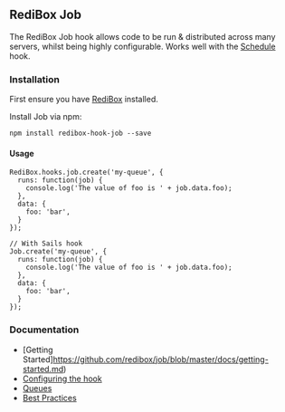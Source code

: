 ## RediBox Job

The RediBox Job hook allows code to be run & distributed across many servers, whilst being highly configurable. Works well with the [Schedule](https://github.com/redibox/schedule) hook.

### Installation

First ensure you have [RediBox](https://github.com/redibox/core) installed.

Install Job via npm: 

`npm install redibox-hook-job --save`

#### Usage

```
RediBox.hooks.job.create('my-queue', {
  runs: function(job) {
    console.log('The value of foo is ' + job.data.foo);
  },
  data: {
    foo: 'bar',
  }
});

// With Sails hook
Job.create('my-queue', {
  runs: function(job) {
    console.log('The value of foo is ' + job.data.foo);
  },
  data: {
    foo: 'bar',
  }
});
```

### Documentation

- [Getting Started]https://github.com/redibox/job/blob/master/docs/getting-started.md)
- [Configuring the hook](https://github.com/redibox/job/blob/master/docs/configuration.md)
- [Queues](https://github.com/redibox/job/blob/master/docs/queues.md)
- [Best Practices](https://github.com/redibox/job/blob/master/docs/best-practices.md)
